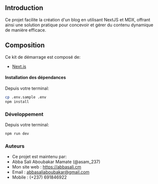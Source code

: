 ## Introduction

Ce projet facilite la création d'un blog en utilisant NextJS et MDX, offrant ainsi une solution pratique pour concevoir et gérer du contenu dynamique de manière efficace.
<br/>

## Composition

Ce kit de démarrage est composé de:

- [Next.js](https://nextjs.org/)
  <br/>

#### Installation des dépendances

Depuis votre terminal:

```sh
cp .env.sample .env
npm install
```

### Développement

Depuis votre terminal:

```sh
npm run dev

```

### Auteurs

- Ce projet est maintenu par:
- Abba Sali Aboubakar Mamate (@asam_237)
- Mon site web : https://abbasali.cm
- Email : abbasaliaboubakar@gmail.com
- Mobile : (+237) 691846922